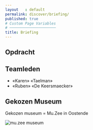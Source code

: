 ```yaml
---
layout   : default
permalink: discover/briefing/
published: true
# Custom Page Variables
# ─────────────────────
title: Briefing
---
```


Opdracht
--------

Teamleden
---------

 - «Karen» «Taelman»
 - «Ruben» «De Keersmaecker»

Gekozen Museum
--------------

Gekozen museum = Mu.Zee in Oostende

![mu.zee museum](http://127.0.0.1:4000/1718-nmd3-project/images/mu.zee_-_kunstmuseum_aan_zee-33454-1.jpg)
